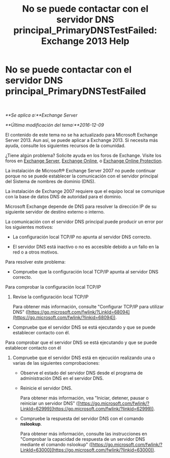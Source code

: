 ﻿---
title: 'No se puede contactar con el servidor DNS principal_PrimaryDNSTestFailed: Exchange 2013 Help'
TOCTitle: No se puede contactar con el servidor DNS principal_PrimaryDNSTestFailed
ms:assetid: 5b39cb64-c8f1-4fd3-843b-ecd23f99fe3a
ms:mtpsurl: https://technet.microsoft.com/es-es/library/ms.exch.setupreadiness.primarydnstestfailed(v=EXCHG.150)
ms:contentKeyID: 48268172
ms.date: 05/22/2018
mtps_version: v=EXCHG.150
ms.translationtype: MT
---

# No se puede contactar con el servidor DNS principal\_PrimaryDNSTestFailed

 

_**Se aplica a:**Exchange Server_

_**Última modificación del tema:**2016-12-09_

El contenido de este tema no se ha actualizado para Microsoft Exchange Server 2013. Aun así, se puede aplicar a Exchange 2013. Si necesita más ayuda, consulte los siguientes recursos de la comunidad.

¿Tiene algún problema? Solicite ayuda en los foros de Exchange. Visite los foros en [Exchange Server](https://go.microsoft.com/fwlink/p/?linkid=60612), [Exchange Online](https://go.microsoft.com/fwlink/p/?linkid=267542), o [Exchange Online Protection](https://go.microsoft.com/fwlink/p/?linkid=285351).

La instalación de Microsoft® Exchange Server 2007 no puede continuar porque no se puede establecer la comunicación con el servidor principal del Sistema de nombres de dominio (DNS).

La instalación de Exchange 2007 requiere que el equipo local se comunique con la base de datos DNS de autoridad para el dominio.

Microsoft Exchange depende de DNS para resolver la dirección IP de su siguiente servidor de destino externo o interno.

La comunicación con el servidor DNS principal puede producir un error por los siguientes motivos:

  - La configuración local TCP/IP no apunta al servidor DNS correcto.

  - El servidor DNS está inactivo o no es accesible debido a un fallo en la red o a otros motivos.

Para resolver este problema:

  - Compruebe que la configuración local TCP/IP apunta al servidor DNS correcto.

Para comprobar la configuración local TCP/IP

1.  Revise la configuración local TCP/IP
    
    Para obtener más información, consulte "Configurar TCP/IP para utilizar DNS" ([https://go.microsoft.com/fwlink/?LinkId=68094](https://go.microsoft.com/fwlink/?linkid=68094)).

<!-- end list -->

  - Compruebe que el servidor DNS se está ejecutando y que se puede establecer contacto con él.

Para comprobar que el servidor DNS se está ejecutando y que se puede establecer contacto con él

1.  Compruebe que el servidor DNS está en ejecución realizando una o varias de las siguientes comprobaciones:
    
      - Observe el estado del servidor DNS desde el programa de administración DNS en el servidor DNS.
    
      - Reinicie el servidor DNS.
        
        Para obtener más información, vea "Iniciar, detener, pausar o reiniciar un servidor DNS" ([https://go.microsoft.com/fwlink/?LinkId=62999](https://go.microsoft.com/fwlink/?linkid=62999)).
    
      - Compruebe la respuesta del servidor DNS con el comando **nslookup**.
        
        Para obtener más información, consulte las instrucciones en "Comprobar la capacidad de respuesta de un servidor DNS mediante el comando nslookup" ([https://go.microsoft.com/fwlink/?LinkId=63000](https://go.microsoft.com/fwlink/?linkid=63000)).

